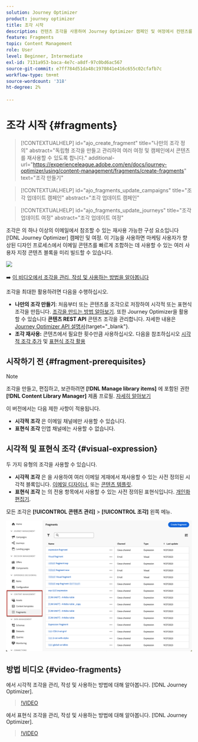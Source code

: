 ```yaml
---
solution: Journey Optimizer
product: journey optimizer
title: 조각 시작
description: 컨텐츠 조각을 사용하여 Journey Optimizer 캠페인 및 여정에서 컨텐츠를 재사용하는 방법에 대해 알아봅니다
feature: Fragments
topic: Content Management
role: User
level: Beginner, Intermediate
exl-id: 7131a953-baca-4e7c-a8df-97c0bd6ac567
source-git-commit: e7ff784d51da48c1970841e416c655c02cfafb7c
workflow-type: tm+mt
source-wordcount: '318'
ht-degree: 2%

---
```


# 조각 시작 {#fragments}

>[!CONTEXTUALHELP]
>id="ajo_create_fragment"
>title="나만의 조각 정의"
>abstract="독립형 조각을 만들고 관리하여 여러 여정 및 캠페인에서 콘텐츠를 재사용할 수 있도록 합니다."
>additional-url="https://experienceleague.adobe.com/en/docs/journey-optimizer/using/content-management/fragments/create-fragments" text="조각 만들기"

>[!CONTEXTUALHELP]
>id="ajo_fragments_update_campaigns"
>title="조각 업데이트 캠페인"
>abstract="조각 업데이트 캠페인"

>[!CONTEXTUALHELP]
>id="ajo_fragments_update_journeys"
>title="조각 업데이트 여정"
>abstract="조각 업데이트 여정"

조각은 의 하나 이상의 이메일에서 참조할 수 있는 재사용 가능한 구성 요소입니다 [!DNL Journey Optimizer] 캠페인 및 여정. 이 기능을 사용하면 마케팅 사용자가 향상된 디자인 프로세스에서 이메일 콘텐츠를 빠르게 조합하는 데 사용할 수 있는 여러 사용자 지정 콘텐츠 블록을 미리 빌드할 수 있습니다.

![](../rn/assets/do-not-localize/fragments.gif)

➡️ [이 비디오에서 조각을 관리, 작성 및 사용하는 방법을 알아봅니다](#video-fragments)

조각을 최대한 활용하려면 다음을 수행하십시오.

* **나만의 조각 만들기**: 처음부터 또는 콘텐츠를 조각으로 저장하여 시각적 또는 표현식 조각을 만듭니다. [조각을 만드는 방법 알아보기](#create-fragments). 또한 Journey Optimizer을 활용할 수 있습니다 **콘텐츠 REST API** 콘텐츠 조각을 관리합니다. 자세한 내용은 [Journey Optimizer API 설명서](https://developer.adobe.com/journey-optimizer-apis/references/content/){target="_blank"}.
* **조각 재사용:** 콘텐츠에서 필요한 횟수만큼 사용하십시오. 다음을 참조하십시오 [시각적 조각 추가](../email/use-visual-fragments.md) 및 [표현식 조각 활용](../personalization/use-expression-fragments.md)

## 시작하기 전 {#fragment-prerequisites}

>[!NOTE]
>
>조각을 만들고, 편집하고, 보관하려면 **[!DNL Manage library items]** 에 포함된 권한 **[!DNL Content Library Manager]** 제품 프로필. [자세히 알아보기](../administration/ootb-product-profiles.md#content-library-manager)

이 버전에서는 다음 제한 사항이 적용됩니다.

* **시각적 조각** 은 이메일 채널에만 사용할 수 있습니다.
* **표현식 조각** 인앱 채널에는 사용할 수 없습니다.

## 시각적 및 표현식 조각 {#visual-expression}

두 가지 유형의 조각을 사용할 수 있습니다.

* **시각적 조각** 은 을 사용하여 여러 이메일 게재에서 재사용할 수 있는 사전 정의된 시각적 블록입니다. [이메일 디자이너](../email/get-started-email-design.md), 또는 [콘텐츠 템플릿](../email/use-email-templates.md).
* **표현식 조각** 는 의 전용 항목에서 사용할 수 있는 사전 정의된 표현식입니다. [개인화 편집기](../personalization/personalization-build-expressions.md).


모든 조각은 **[!UICONTROL 콘텐츠 관리]** > **[!UICONTROL 조각]**  왼쪽 메뉴.

![](assets/fragment-list.png)

## 방법 비디오 {#video-fragments}

에서 시각적 조각을 관리, 작성 및 사용하는 방법에 대해 알아봅니다. [!DNL Journey Optimizer].

>[!VIDEO](https://video.tv.adobe.com/v/3419932/?quality=12)

에서 표현식 조각을 관리, 작성 및 사용하는 방법에 대해 알아봅니다. [!DNL Journey Optimizer].

>[!VIDEO](https://video.tv.adobe.com/v/3424587/?quality=12)
